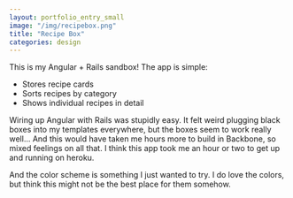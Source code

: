 ```yaml
---
layout: portfolio_entry_small
image: "/img/recipebox.png"
title: "Recipe Box"
categories: design
---
```


This is my Angular + Rails sandbox! The app is simple:

- Stores recipe cards
- Sorts recipes by category
- Shows individual recipes in detail

Wiring up Angular with Rails was stupidly easy. It felt weird plugging black
boxes into my templates everywhere, but the boxes seem to work really well...
And this would have taken me hours more to build in Backbone, so mixed feelings
on all that. I think this app took me an hour or two to get up and running on
heroku.

And the color scheme is something I just wanted to try. I do love the colors,
but think this might not be the best place for them somehow.
